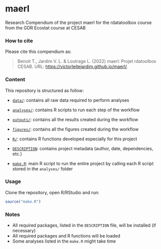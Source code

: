 
<!-- README.md is generated from README.Rmd. Please edit that file -->

# maerl

<!-- badges: start -->
<!-- badges: end -->

Research Compendium of the project maerl for the rdatatoolbox course
from the GDR Ecostat course at CESAB

### How to cite

Please cite this compendium as:

> Benoit T., Jardim V. L. & Loutrage L. (2022) maerl: Projet rdatoolbox
> CESAB. URL: <https://victorleitejardim.github.io/maerl/>.

### Content

This repository is structured as follow:

- [`data/`](https://github.com/victorleitejardim/maerl/tree/master/data):
  contains all raw data required to perform analyses

- [`analyses/`](https://github.com/victorleitejardim/maerl/tree/master/analyses/):
  contains R scripts to run each step of the workflow

- [`outputs/`](https://github.com/victorleitejardim/maerl/tree/master/outputs):
  contains all the results created during the workflow

- [`figures/`](https://github.com/victorleitejardim/maerl/tree/master/figures):
  contains all the figures created during the workflow

- [`R/`](https://github.com/victorleitejardim/maerl/tree/master/R):
  contains R functions developed especially for this project

- [`DESCRIPTION`](https://github.com/victorleitejardim/maerl/tree/master/DESCRIPTION):
  contains project metadata (author, date, dependencies, etc.)

- [`make.R`](https://github.com/victorleitejardim/maerl/tree/master/make.R):
  main R script to run the entire project by calling each R script
  stored in the `analyses/` folder

### Usage

Clone the repository, open R/RStudio and run:

``` r
source("make.R")
```

### Notes

- All required packages, listed in the `DESCRIPTION` file, will be
  installed (if necessary)
- All required packages and R functions will be loaded
- Some analyses listed in the `make.R` might take time
